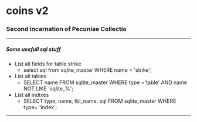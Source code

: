 # coins v2
### Second incarnation of Pecuniae Collectio


---
##### Some usefull sql stuff
* List all fields for table strike
  - select sql from sqlite_master WHERE name = 'strike';
* List all tables
  - SELECT name FROM sqlite_master WHERE type ='table' AND name NOT LIKE 'sqlite_%';
* List all indixes
  - SELECT type, name, tbl_name, sql FROM sqlite_master WHERE type= 'index';

---
